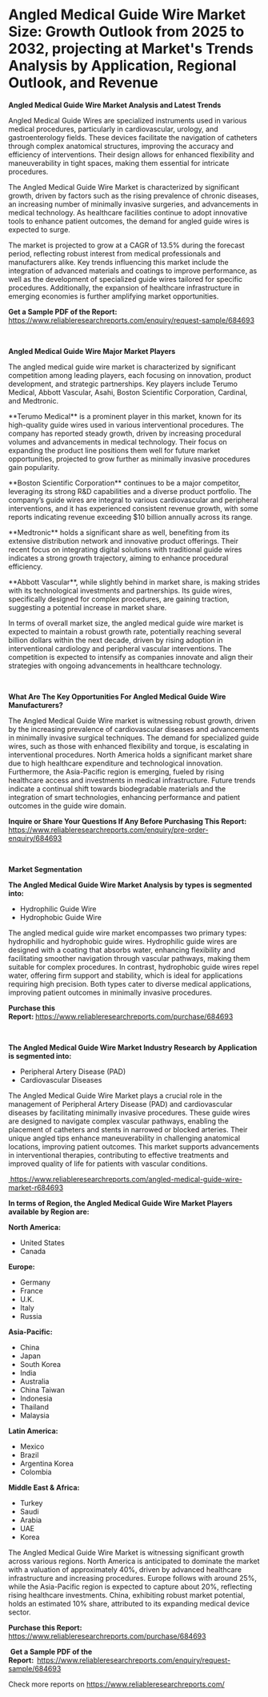 <p><h1>Angled Medical Guide Wire Market Size: Growth Outlook from 2025 to 2032, projecting at Market's Trends Analysis by Application, Regional Outlook, and Revenue</h1></p><p><strong>Angled Medical Guide Wire Market Analysis and Latest Trends</strong></p>
<p><p>Angled Medical Guide Wires are specialized instruments used in various medical procedures, particularly in cardiovascular, urology, and gastroenterology fields. These devices facilitate the navigation of catheters through complex anatomical structures, improving the accuracy and efficiency of interventions. Their design allows for enhanced flexibility and maneuverability in tight spaces, making them essential for intricate procedures.</p><p>The Angled Medical Guide Wire Market is characterized by significant growth, driven by factors such as the rising prevalence of chronic diseases, an increasing number of minimally invasive surgeries, and advancements in medical technology. As healthcare facilities continue to adopt innovative tools to enhance patient outcomes, the demand for angled guide wires is expected to surge.</p><p>The market is projected to grow at a CAGR of 13.5% during the forecast period, reflecting robust interest from medical professionals and manufacturers alike. Key trends influencing this market include the integration of advanced materials and coatings to improve performance, as well as the development of specialized guide wires tailored for specific procedures. Additionally, the expansion of healthcare infrastructure in emerging economies is further amplifying market opportunities.</p></p>
<p><strong>Get a Sample PDF of the Report:&nbsp;</strong> <a href="https://www.reliableresearchreports.com/enquiry/request-sample/684693?utm_campaign=2737&utm_medium=2&utm_source=Github&utm_content=ia&utm_term=29032025&utm_id=angled-medical-guide-wire">https://www.reliableresearchreports.com/enquiry/request-sample/684693</a></p>
<p>&nbsp;</p>
<p><strong>Angled Medical Guide Wire Major Market Players</strong></p>
<p><p>The angled medical guide wire market is characterized by significant competition among leading players, each focusing on innovation, product development, and strategic partnerships. Key players include Terumo Medical, Abbott Vascular, Asahi, Boston Scientific Corporation, Cardinal, and Medtronic.</p><p>**Terumo Medical** is a prominent player in this market, known for its high-quality guide wires used in various interventional procedures. The company has reported steady growth, driven by increasing procedural volumes and advancements in medical technology. Their focus on expanding the product line positions them well for future market opportunities, projected to grow further as minimally invasive procedures gain popularity.</p><p>**Boston Scientific Corporation** continues to be a major competitor, leveraging its strong R&D capabilities and a diverse product portfolio. The company’s guide wires are integral to various cardiovascular and peripheral interventions, and it has experienced consistent revenue growth, with some reports indicating revenue exceeding $10 billion annually across its range.</p><p>**Medtronic** holds a significant share as well, benefiting from its extensive distribution network and innovative product offerings. Their recent focus on integrating digital solutions with traditional guide wires indicates a strong growth trajectory, aiming to enhance procedural efficiency.</p><p>**Abbott Vascular**, while slightly behind in market share, is making strides with its technological investments and partnerships. Its guide wires, specifically designed for complex procedures, are gaining traction, suggesting a potential increase in market share.</p><p>In terms of overall market size, the angled medical guide wire market is expected to maintain a robust growth rate, potentially reaching several billion dollars within the next decade, driven by rising adoption in interventional cardiology and peripheral vascular interventions. The competition is expected to intensify as companies innovate and align their strategies with ongoing advancements in healthcare technology.</p></p>
<p>&nbsp;</p>
<p><strong>What Are The Key Opportunities For Angled Medical Guide Wire Manufacturers?</strong></p>
<p><p>The Angled Medical Guide Wire market is witnessing robust growth, driven by the increasing prevalence of cardiovascular diseases and advancements in minimally invasive surgical techniques. The demand for specialized guide wires, such as those with enhanced flexibility and torque, is escalating in interventional procedures. North America holds a significant market share due to high healthcare expenditure and technological innovation. Furthermore, the Asia-Pacific region is emerging, fueled by rising healthcare access and investments in medical infrastructure. Future trends indicate a continual shift towards biodegradable materials and the integration of smart technologies, enhancing performance and patient outcomes in the guide wire domain.</p></p>
<p><strong>Inquire or Share Your Questions If Any Before Purchasing This Report:</strong> <a href="https://www.reliableresearchreports.com/enquiry/pre-order-enquiry/684693?utm_campaign=2737&utm_medium=2&utm_source=Github&utm_content=ia&utm_term=29032025&utm_id=angled-medical-guide-wire">https://www.reliableresearchreports.com/enquiry/pre-order-enquiry/684693</a></p>
<p>&nbsp;</p>
<p><strong>Market Segmentation</strong></p>
<p><strong>The Angled Medical Guide Wire Market Analysis by types is segmented into:</strong></p>
<p><ul><li>Hydrophilic Guide Wire</li><li>Hydrophobic Guide Wire</li></ul></p>
<p><p>The angled medical guide wire market encompasses two primary types: hydrophilic and hydrophobic guide wires. Hydrophilic guide wires are designed with a coating that absorbs water, enhancing flexibility and facilitating smoother navigation through vascular pathways, making them suitable for complex procedures. In contrast, hydrophobic guide wires repel water, offering firm support and stability, which is ideal for applications requiring high precision. Both types cater to diverse medical applications, improving patient outcomes in minimally invasive procedures.</p></p>
<p><strong>Purchase this Report:&nbsp;</strong><a href="https://www.reliableresearchreports.com/purchase/684693?utm_campaign=2737&utm_medium=2&utm_source=Github&utm_content=ia&utm_term=29032025&utm_id=angled-medical-guide-wire">https://www.reliableresearchreports.com/purchase/684693</a></p>
<p>&nbsp;</p>
<p><strong>The Angled Medical Guide Wire Market Industry Research by Application is segmented into:</strong></p>
<p><ul><li>Peripheral Artery Disease (PAD)</li><li>Cardiovascular Diseases</li></ul></p>
<p><p>The Angled Medical Guide Wire Market plays a crucial role in the management of Peripheral Artery Disease (PAD) and cardiovascular diseases by facilitating minimally invasive procedures. These guide wires are designed to navigate complex vascular pathways, enabling the placement of catheters and stents in narrowed or blocked arteries. Their unique angled tips enhance maneuverability in challenging anatomical locations, improving patient outcomes. This market supports advancements in interventional therapies, contributing to effective treatments and improved quality of life for patients with vascular conditions.</p></p>
<p><a href="https://www.reliableresearchreports.com/angled-medical-guide-wire-market-r684693?utm_campaign=2737&utm_medium=2&utm_source=Github&utm_content=ia&utm_term=29032025&utm_id=angled-medical-guide-wire">&nbsp;https://www.reliableresearchreports.com/angled-medical-guide-wire-market-r684693</a></p>
<p><strong>In terms of Region, the Angled Medical Guide Wire Market Players available by Region are:</strong></p>
<p>
    <p> <strong> North America: </strong>
        <ul>
            <li>United States</li>
            <li>Canada</li>
        </ul>
        </p> 
    <p> <strong> Europe: </strong>
        <ul>
            <li>Germany</li>
            <li>France</li>
            <li>U.K.</li>
            <li>Italy</li>
            <li>Russia</li>
        </ul>
        </p> 
    <p> <strong> Asia-Pacific: </strong>
        <ul>
            <li>China</li>
            <li>Japan</li>
            <li>South Korea</li>
            <li>India</li>
            <li>Australia</li>
            <li>China Taiwan</li>
            <li>Indonesia</li>
            <li>Thailand</li>
            <li>Malaysia</li>
        </ul>
        </p> 
    <p> <strong> Latin America: </strong>
        <ul>
            <li>Mexico</li>
            <li>Brazil</li>
            <li>Argentina Korea</li>
            <li>Colombia</li>
        </ul>
        </p> 
    <p> <strong> Middle East & Africa: </strong>
        <ul>
            <li>Turkey</li>
            <li>Saudi</li>
            <li>Arabia</li>
            <li>UAE</li>
            <li>Korea</li>
        </ul>
    </p>
    </p>
<p><p>The Angled Medical Guide Wire Market is witnessing significant growth across various regions. North America is anticipated to dominate the market with a valuation of approximately 40%, driven by advanced healthcare infrastructure and increasing procedures. Europe follows with around 25%, while the Asia-Pacific region is expected to capture about 20%, reflecting rising healthcare investments. China, exhibiting robust market potential, holds an estimated 10% share, attributed to its expanding medical device sector.</p></p>
<p><strong>Purchase this Report: </strong><a href="https://www.reliableresearchreports.com/purchase/684693?utm_campaign=2737&utm_medium=2&utm_source=Github&utm_content=ia&utm_term=29032025&utm_id=angled-medical-guide-wire">https://www.reliableresearchreports.com/purchase/684693</a></p>
<p>&nbsp;<strong>Get a Sample PDF of the Report:&nbsp;&nbsp;</strong><a href="https://www.reliableresearchreports.com/enquiry/request-sample/684693?utm_campaign=2737&utm_medium=2&utm_source=Github&utm_content=ia&utm_term=29032025&utm_id=angled-medical-guide-wire">https://www.reliableresearchreports.com/enquiry/request-sample/684693</a></p>
<p><strong></strong></p>
<p>Check more reports on <a href="https://www.reliableresearchreports.com/?utm_campaign=2737&utm_medium=2&utm_source=Github&utm_content=ia&utm_term=29032025&utm_id=angled-medical-guide-wire">https://www.reliableresearchreports.com/</a></p>